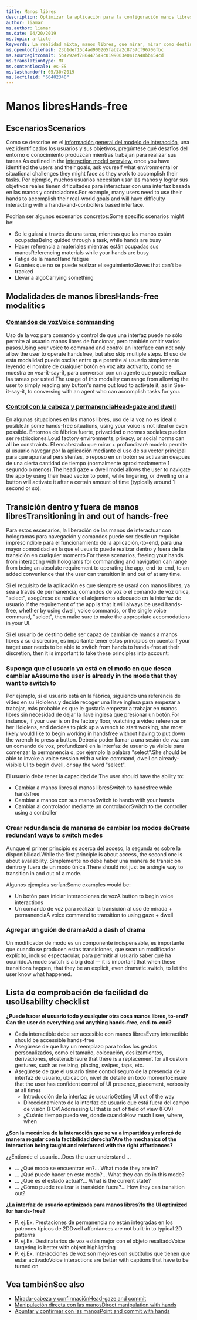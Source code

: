```yaml
---
title: Manos libres
description: Optimizar la aplicación para la configuración manos libres
author: liamar
ms.author: liamar
ms.date: 04/20/2019
ms.topic: article
keywords: La realidad mixta, manos libres, que mirar, mirar como destino, interacción, diseño
ms.openlocfilehash: 23b1def15c4ad900265fab2a2c8757cf96706fbc
ms.sourcegitcommit: 5b4292ef786447549c0199003e041ca48bb454cd
ms.translationtype: MT
ms.contentlocale: es-ES
ms.lasthandoff: 05/30/2019
ms.locfileid: "66402340"
---
```

# <a name="hands-free"></a><span data-ttu-id="32eed-104">Manos libres</span><span class="sxs-lookup"><span data-stu-id="32eed-104">Hands-free</span></span>



## <a name="scenarios"></a><span data-ttu-id="32eed-105">Escenarios</span><span class="sxs-lookup"><span data-stu-id="32eed-105">Scenarios</span></span>

<span data-ttu-id="32eed-106">Como se describe en el [información general del modelo de interacción](interaction-fundamentals.md), una vez identificados los usuarios y sus objetivos, pregúntese qué desafíos del entorno o conocimiento produzcan mientras trabajan para realizar sus tareas.</span><span class="sxs-lookup"><span data-stu-id="32eed-106">As outlined in the [interaction model overview](interaction-fundamentals.md), once you have identified the users and their goals, ask yourself what environmental or situational challenges they might face as they work to accomplish their tasks.</span></span> <span data-ttu-id="32eed-107">Por ejemplo, muchos usuarios necesitan usar las manos y lograr sus objetivos reales tienen dificultades para interactuar con una interfaz basada en las manos y controladores.</span><span class="sxs-lookup"><span data-stu-id="32eed-107">For example, many users need to use their hands to accomplish their real-world goals and will have difficulty interacting with a hands-and-controllers based interface.</span></span> 

<span data-ttu-id="32eed-108">Podrían ser algunos escenarios concretos:</span><span class="sxs-lookup"><span data-stu-id="32eed-108">Some specific scenarios might be:</span></span> 
* <span data-ttu-id="32eed-109">Se le guiará a través de una tarea, mientras que las manos están ocupadas</span><span class="sxs-lookup"><span data-stu-id="32eed-109">Being guided through a task, while hands are busy</span></span>
* <span data-ttu-id="32eed-110">Hacer referencia a materiales mientras están ocupadas sus manos</span><span class="sxs-lookup"><span data-stu-id="32eed-110">Referencing materials while your hands are busy</span></span>
* <span data-ttu-id="32eed-111">Fatiga de la mano</span><span class="sxs-lookup"><span data-stu-id="32eed-111">Hand fatigue</span></span>
* <span data-ttu-id="32eed-112">Guantes que no se puede realizar el seguimiento</span><span class="sxs-lookup"><span data-stu-id="32eed-112">Gloves that can't be tracked</span></span>
* <span data-ttu-id="32eed-113">Llevar a algo</span><span class="sxs-lookup"><span data-stu-id="32eed-113">Carrying something</span></span>


## <a name="hands-free-modalities"></a><span data-ttu-id="32eed-114">Modalidades de manos libres</span><span class="sxs-lookup"><span data-stu-id="32eed-114">Hands-free modalities</span></span>

### <a name="voice-commandingvoice-designmd"></a>[<span data-ttu-id="32eed-115">Comandos de voz</span><span class="sxs-lookup"><span data-stu-id="32eed-115">Voice commanding</span></span>](voice-design.md)

<span data-ttu-id="32eed-116">Uso de la voz para comando y control de que una interfaz puede no sólo permite al usuario manos libres de funcionar, pero también omitir varios pasos.</span><span class="sxs-lookup"><span data-stu-id="32eed-116">Using your voice to command and control an interface can not only allow the user to operate handsfree, but also skip multiple steps.</span></span> <span data-ttu-id="32eed-117">El uso de esta modalidad puede oscilar entre que permite al usuario simplemente leyendo el nombre de cualquier botón en voz alta activarlo, como se muestra en vea-it-say-it, para conversar con un agente que puede realizar las tareas por usted.</span><span class="sxs-lookup"><span data-stu-id="32eed-117">The usage of this modality can range from allowing the user to simply reading any button's name out loud to activate it, as in See-it-say-it, to conversing with an agent who can accomplish tasks for you.</span></span>



### <a name="head-gaze-and-dwellgaze-and-dwellmd"></a>[<span data-ttu-id="32eed-118">Control con la cabeza y permanencia</span><span class="sxs-lookup"><span data-stu-id="32eed-118">Head-gaze and dwell</span></span>](gaze-and-dwell.md)

<span data-ttu-id="32eed-119">En algunas situaciones en las manos libres, uso de la voz no es ideal o posible.</span><span class="sxs-lookup"><span data-stu-id="32eed-119">In some hands-free situations, using your voice is not ideal or even possible.</span></span> <span data-ttu-id="32eed-120">Entornos de fábrica fuerte, privacidad o normas sociales pueden ser restricciones.</span><span class="sxs-lookup"><span data-stu-id="32eed-120">Loud factory environments, privacy, or social norms can all be constraints.</span></span> <span data-ttu-id="32eed-121">El encabezado que mirar + profundizaré modelo permite al usuario navegar por la aplicación mediante el uso de su vector principal para que apunte al persistentes, o reposo en un botón se activarán después de una cierta cantidad de tiempo (normalmente aproximadamente 1 segundo o menos).</span><span class="sxs-lookup"><span data-stu-id="32eed-121">The head gaze + dwell model allows the user to navigate the app by using their head vector to point, while lingering, or dwelling on a button will activate it after a certain amount of time (typically around 1 second or so).</span></span> 


## <a name="transitioning-in-and-out-of-hands-free"></a><span data-ttu-id="32eed-122">Transición dentro y fuera de manos libres</span><span class="sxs-lookup"><span data-stu-id="32eed-122">Transitioning in and out of hands-free</span></span>

<span data-ttu-id="32eed-123">Para estos escenarios, la liberación de las manos de interactuar con hologramas para navegación y comandos puede ser desde un requisito imprescindible para el funcionamiento de la aplicación,-to-end, para una mayor comodidad en la que el usuario puede realizar dentro y fuera de la transición en cualquier momento.</span><span class="sxs-lookup"><span data-stu-id="32eed-123">For these scenarios, freeing your hands from interacting with holograms for commanding and navigation can range from being an absolute requirement to operating the app, end-to-end, to an added convenience that the user can transition in and out of at any time.</span></span> 

<span data-ttu-id="32eed-124">Si el requisito de la aplicación es que siempre se usará con manos libres, ya sea a través de permanencia, comandos de voz o el comando de voz única, "select", asegúrese de realizar el alojamiento adecuado en la interfaz de usuario.</span><span class="sxs-lookup"><span data-stu-id="32eed-124">If the requirement of the app is that it will always be used hands-free, whether by using dwell, voice commands, or the single voice command, "select", then make sure to make the appropriate accomodations in your UI.</span></span> 

<span data-ttu-id="32eed-125">Si el usuario de destino debe ser capaz de cambiar de manos a manos libres a su discreción, es importante tener estos principios en cuenta:</span><span class="sxs-lookup"><span data-stu-id="32eed-125">If your target user needs to be able to switch from hands to hands-free at their discretion, then it is important to take these principles into account:</span></span>

### <a name="assume-the-user-is-already-in-the-mode-that-they-want-to-switch-to"></a><span data-ttu-id="32eed-126">Suponga que el usuario ya está en el modo en que desea cambiar a</span><span class="sxs-lookup"><span data-stu-id="32eed-126">Assume the user is already in the mode that they want to switch to</span></span>
<span data-ttu-id="32eed-127">Por ejemplo, si el usuario está en la fábrica, siguiendo una referencia de vídeo en su Hololens y decide recoger una llave inglesa para empezar a trabajar, más probable es que le gustaría empezar a trabajar en manos libres sin necesidad de dejar la llave inglesa que presionar un botón.</span><span class="sxs-lookup"><span data-stu-id="32eed-127">For instance, if your user is on the factory floor, watching a video reference on her Hololens, and decides to pick up a wrench to start working, she most likely would like to begin working in handsfree without having to put down the wrench to press a button.</span></span> <span data-ttu-id="32eed-128">Debería poder llamar a una sesión de voz con un comando de voz, profundizaré en la interfaz de usuario ya visible para comenzar la permanencia o, por ejemplo la palabra "select".</span><span class="sxs-lookup"><span data-stu-id="32eed-128">She should be able to invoke a voice session with a voice command, dwell on already-visible UI to begin dwell, or say the word "select".</span></span>

<span data-ttu-id="32eed-129">El usuario debe tener la capacidad de:</span><span class="sxs-lookup"><span data-stu-id="32eed-129">The user should have the ability to:</span></span> 
* <span data-ttu-id="32eed-130">Cambiar a manos libres al manos libres</span><span class="sxs-lookup"><span data-stu-id="32eed-130">Switch to handsfree while handsfree</span></span>
* <span data-ttu-id="32eed-131">Cambiar a manos con sus manos</span><span class="sxs-lookup"><span data-stu-id="32eed-131">Switch to hands with your hands</span></span>
* <span data-ttu-id="32eed-132">Cambiar al controlador mediante un controlador</span><span class="sxs-lookup"><span data-stu-id="32eed-132">Switch to the controller using a controller</span></span> 

### <a name="create-redundant-ways-to-switch-modes"></a><span data-ttu-id="32eed-133">Crear redundancia de maneras de cambiar los modos de</span><span class="sxs-lookup"><span data-stu-id="32eed-133">Create redundant ways to switch modes</span></span>
<span data-ttu-id="32eed-134">Aunque el primer principio es acerca del acceso, la segunda es sobre la disponibilidad.</span><span class="sxs-lookup"><span data-stu-id="32eed-134">While the first principle is about access, the second one is about availability.</span></span> <span data-ttu-id="32eed-135">Simplemente no debe haber una manera de transición dentro y fuera de un modo única.</span><span class="sxs-lookup"><span data-stu-id="32eed-135">There should not just be a single way to transition in and out of a mode.</span></span> 

<span data-ttu-id="32eed-136">Algunos ejemplos serían:</span><span class="sxs-lookup"><span data-stu-id="32eed-136">Some examples would be:</span></span> 
* <span data-ttu-id="32eed-137">Un botón para iniciar interacciones de voz</span><span class="sxs-lookup"><span data-stu-id="32eed-137">A button to begin voice interactions</span></span>
* <span data-ttu-id="32eed-138">Un comando de voz para realizar la transición al uso de mirada + permanencia</span><span class="sxs-lookup"><span data-stu-id="32eed-138">A voice command to transition to using gaze + dwell</span></span>

### <a name="add-a-dash-of-drama"></a><span data-ttu-id="32eed-139">Agregar un guión de drama</span><span class="sxs-lookup"><span data-stu-id="32eed-139">Add a dash of drama</span></span>
<span data-ttu-id="32eed-140">Un modificador de modo es un componente indispensable, es importante que cuando se producen estas transiciones, que sean un modificador explícito, incluso espectacular, para permitir al usuario saber qué ha ocurrido.</span><span class="sxs-lookup"><span data-stu-id="32eed-140">A mode switch is a big deal -- it is important that when these transitions happen, that they be an explicit, even dramatic switch, to let the user know what happened.</span></span> 


## <a name="usability-checklist"></a><span data-ttu-id="32eed-141">Lista de comprobación de facilidad de uso</span><span class="sxs-lookup"><span data-stu-id="32eed-141">Usability checklist</span></span>

<span data-ttu-id="32eed-142">**¿Puede hacer el usuario todo y cualquier otra cosa manos libres, to-end?**</span><span class="sxs-lookup"><span data-stu-id="32eed-142">**Can the user do everything and anything hands-free, end-to-end?**</span></span>
* <span data-ttu-id="32eed-143">Cada interactible debe ser accesible con manos libres</span><span class="sxs-lookup"><span data-stu-id="32eed-143">Every interactible should be accessible hands-free</span></span>
* <span data-ttu-id="32eed-144">Asegúrese de que hay un reemplazo para todos los gestos personalizados, como el tamaño, colocación, deslizamientos, derivaciones, etcetera.</span><span class="sxs-lookup"><span data-stu-id="32eed-144">Ensure that there is a replacement for all custom gestures, such as resizing, placing, swipes, taps, etc.</span></span>
* <span data-ttu-id="32eed-145">Asegúrese de que el usuario tiene control seguro de la presencia de la interfaz de usuario, ubicación, nivel de detalle en todo momento</span><span class="sxs-lookup"><span data-stu-id="32eed-145">Ensure that the user has confident control of UI presence, placement, verbosity at all times</span></span>
    * <span data-ttu-id="32eed-146">Introducción de la interfaz de usuario</span><span class="sxs-lookup"><span data-stu-id="32eed-146">Getting UI out of the way</span></span>
    * <span data-ttu-id="32eed-147">Direccionamiento de la interfaz de usuario que está fuera del campo de visión (FOV)</span><span class="sxs-lookup"><span data-stu-id="32eed-147">Addressing UI that is out of field of view (FOV)</span></span>
    * <span data-ttu-id="32eed-148">¿Cuánto tiempo puedo ver, donde cuando</span><span class="sxs-lookup"><span data-stu-id="32eed-148">How much I see, where, when</span></span>

<span data-ttu-id="32eed-149">**¿Son la mecánica de la interacción que se va a impartidos y reforzó de manera regular con la factibilidad derecha?**</span><span class="sxs-lookup"><span data-stu-id="32eed-149">**Are the mechanics of the interaction being taught and reinforced with the right affordances?**</span></span>

<span data-ttu-id="32eed-150">¿¿Entiende el usuario...</span><span class="sxs-lookup"><span data-stu-id="32eed-150">Does the user understand ...</span></span>
* <span data-ttu-id="32eed-151">... ¿Qué modo se encuentran en?</span><span class="sxs-lookup"><span data-stu-id="32eed-151">... What mode they are in?</span></span>
* <span data-ttu-id="32eed-152">... ¿Qué puede hacer en este modo?</span><span class="sxs-lookup"><span data-stu-id="32eed-152">... What they can do in this mode?</span></span>
* <span data-ttu-id="32eed-153">... ¿Qué es el estado actual?</span><span class="sxs-lookup"><span data-stu-id="32eed-153">... What is the current state?</span></span>
* <span data-ttu-id="32eed-154">... ¿Cómo puede realizar la transición fuera?</span><span class="sxs-lookup"><span data-stu-id="32eed-154">... How they can transition out?</span></span>
    
<span data-ttu-id="32eed-155">**¿La interfaz de usuario optimizada para manos libres?**</span><span class="sxs-lookup"><span data-stu-id="32eed-155">**Is the UI optimized for hands-free?**</span></span>   

* <span data-ttu-id="32eed-156">P. ej.</span><span class="sxs-lookup"><span data-stu-id="32eed-156">Ex.</span></span> <span data-ttu-id="32eed-157">Prestaciones de permanencia no están integradas en los patrones típicos de 2D</span><span class="sxs-lookup"><span data-stu-id="32eed-157">Dwell affordances are not built-in to typical 2D patterns</span></span>
* <span data-ttu-id="32eed-158">P. ej.</span><span class="sxs-lookup"><span data-stu-id="32eed-158">Ex.</span></span> <span data-ttu-id="32eed-159">Destinatarios de voz están mejor con el objeto resaltado</span><span class="sxs-lookup"><span data-stu-id="32eed-159">Voice targeting is better with object highlighting</span></span>
* <span data-ttu-id="32eed-160">P. ej.</span><span class="sxs-lookup"><span data-stu-id="32eed-160">Ex.</span></span> <span data-ttu-id="32eed-161">Interacciones de voz son mejores con subtítulos que tienen que estar activado</span><span class="sxs-lookup"><span data-stu-id="32eed-161">Voice interactions are better with captions that have to be turned on</span></span>


## <a name="see-also"></a><span data-ttu-id="32eed-162">Vea también</span><span class="sxs-lookup"><span data-stu-id="32eed-162">See also</span></span>
* [<span data-ttu-id="32eed-163">Mirada-cabeza y confirmación</span><span class="sxs-lookup"><span data-stu-id="32eed-163">Head-gaze and commit</span></span>](gaze-and-commit.md)
* [<span data-ttu-id="32eed-164">Manipulación directa con las manos</span><span class="sxs-lookup"><span data-stu-id="32eed-164">Direct manipulation with hands</span></span>](direct-manipulation.md)
* [<span data-ttu-id="32eed-165">Apuntar y confirmar con las manos</span><span class="sxs-lookup"><span data-stu-id="32eed-165">Point and commit with hands</span></span>](point-and-commit.md)
